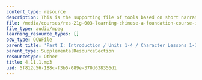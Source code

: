 ```yaml
---
content_type: resource
description: This is the supporting file of tools based on short narratives.
file: /media/courses/res-21g-003-learning-chinese-a-foundation-course-in-mandarin-spring-2011/5f812c56188cf3b5089e370d638356d1_4.11.1.mp3
file_type: audio/mpeg
learning_resource_types: []
ocw_type: OCWFile
parent_title: 'Part I: Introduction / Units 1-4 / Character Lessons 1-3'
parent_type: SupplementalResourceSection
resourcetype: Other
title: 4.11.1.mp3
uid: 5f812c56-188c-f3b5-089e-370d638356d1
---
```

